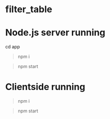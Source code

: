 # filter_table

# Node.js server running

cd app

>npm i

>npm start 


# Clientside running

>npm i

>npm start 
